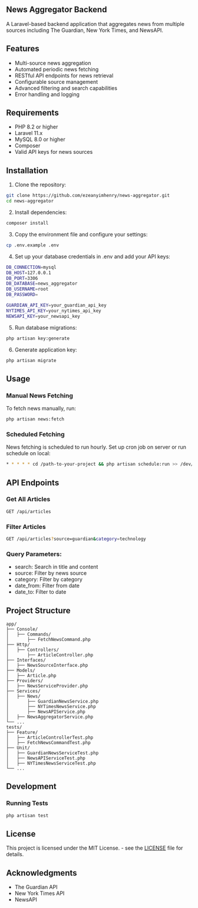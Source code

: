## News Aggregator Backend
A Laravel-based backend application that aggregates news from multiple sources including The Guardian, New York Times, and NewsAPI.

## Features

- Multi-source news aggregation
- Automated periodic news fetching
- RESTful API endpoints for news retrieval
- Configurable source management
- Advanced filtering and search capabilities
- Error handling and logging

## Requirements

- PHP 8.2 or higher
- Laravel 11.x
- MySQL 8.0 or higher
- Composer
- Valid API keys for news sources

## Installation

1. Clone the repository:

```bash
git clone https://github.com/ezeanyimhenry/news-aggregator.git
cd news-aggregator
```

2. Install dependencies:

```bash
composer install
```

3. Copy the environment file and configure your settings:

```bash
cp .env.example .env
```

4. Set up your database credentials in .env and add your API keys:

```bash
DB_CONNECTION=mysql
DB_HOST=127.0.0.1
DB_PORT=3306
DB_DATABASE=news_aggregator
DB_USERNAME=root
DB_PASSWORD=

GUARDIAN_API_KEY=your_guardian_api_key
NYTIMES_API_KEY=your_nytimes_api_key
NEWSAPI_KEY=your_newsapi_key
```

5. Run database migrations:

```bash
php artisan key:generate
```

6. Generate application key:

```bash
php artisan migrate
```

## Usage

### Manual News Fetching
To fetch news manually, run:
```bash
php artisan news:fetch
```

### Scheduled Fetching
News fetching is scheduled to run hourly. Set up cron job on server or run schedule on local:
```bash
* * * * * cd /path-to-your-project && php artisan schedule:run >> /dev/null 2>&1
```

## API Endpoints

### Get All Articles

```bash
GET /api/articles
```

### Filter Articles

```bash
GET /api/articles?source=guardian&category=technology
```

### Query Parameters:
- search: Search in title and content
- source: Filter by news source
- category: Filter by category
- date_from: Filter from date
- date_to: Filter to date

## Project Structure

    app/
    ├── Console/                
    │   ├── Commands/                   
    │       ├── FetchNewsCommand.php  
    ├── Http/                  
    │   ├── Controllers/         
    │       ├── ArticleController.php 
    ├── Interfaces/                  
    │   ├── NewsSourceInterface.php    
    ├── Models/                  
    │   ├── Article.php
    ├── Providers/                  
    │   ├── NewsServiceProvider.php
    ├── Services/                  
    │   ├── News/         
    │       ├── GuardianNewsService.php  
    │       ├── NYTimesNewsService.php  
    │       ├── NewsAPIService.php   
    │   ├── NewsAggregatorService.php
    └── ...
    tests/
    ├── Feature/                
    │   ├── ArticleControllerTest.php
    │   ├── FetchNewsCommandTest.php
    ├── Unit/                
    │   ├── GuardianNewsServiceTest.php
    │   ├── NewsAPIServiceTest.php
    │   ├── NYTimesNewsServiceTest.php
    └── ...

## Development

### Running Tests

```bash
php artisan test
```

## License

This project is licensed under the MIT License. - see the [LICENSE](LICENSE) file for details.

## Acknowledgments
- The Guardian API
- New York Times API
- NewsAPI
